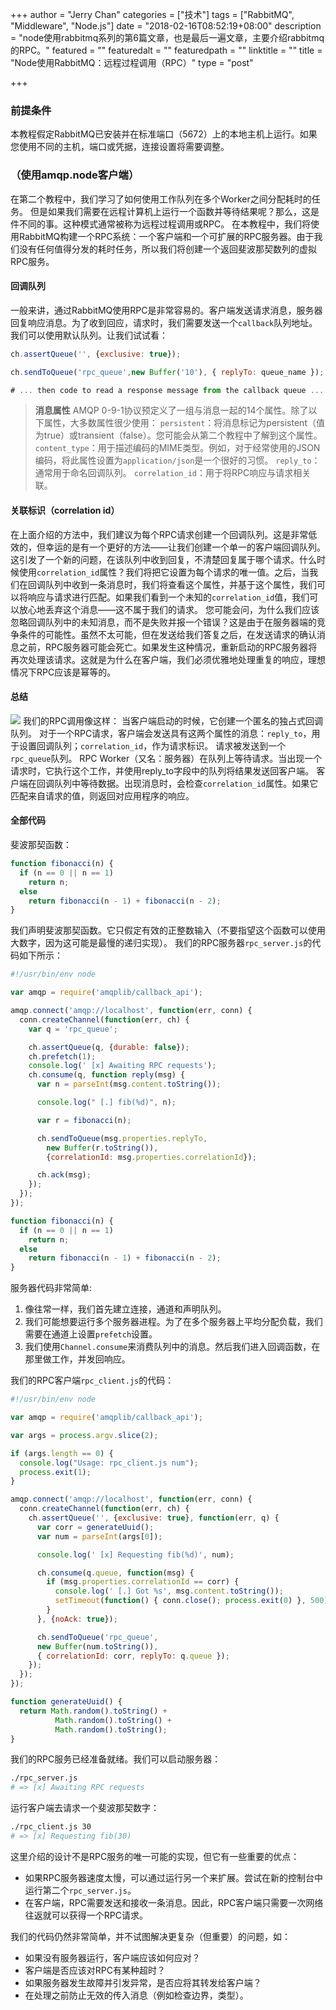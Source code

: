 +++
author = "Jerry Chan"
categories = ["技术"]
tags = ["RabbitMQ", "Middleware", "Node.js"]
date = "2018-02-16T08:52:19+08:00"
description = "node使用rabbitmq系列的第6篇文章，也是最后一遍文章，主要介绍rabbitmq的RPC。"
featured = ""
featuredalt = ""
featuredpath = ""
linktitle = ""
title = "Node使用RabbitMQ：远程过程调用（RPC）"
type = "post"

+++

### 前提条件

本教程假定RabbitMQ已安装并在标准端口（5672）上的本地主机上运行。如果您使用不同的主机，端口或凭据，连接设置将需要调整。

### （使用amqp.node客户端）

在第二个教程中，我们学习了如何使用工作队列在多个Worker之间分配耗时的任务。 但是如果我们需要在远程计算机上运行一个函数并等待结果呢？那么，这是件不同的事。这种模式通常被称为远程过程调用或RPC。 在本教程中，我们将使用RabbitMQ构建一个RPC系统：一个客户端和一个可扩展的RPC服务器。由于我们没有任何值得分发的耗时任务，所以我们将创建一个返回斐波那契数列的虚拟RPC服务。

#### 回调队列

一般来讲，通过RabbitMQ使用RPC是非常容易的。客户端发送请求消息，服务器回复响应消息。为了收到回应，请求时，我们需要发送一个`callback`队列地址。我们可以使用默认队列。让我们试试看：

```js
ch.assertQueue('', {exclusive: true});

ch.sendToQueue('rpc_queue',new Buffer('10'), { replyTo: queue_name });

# ... then code to read a response message from the callback queue ...
```

> **消息属性** AMQP 0-9-1协议预定义了一组与消息一起的14个属性。除了以下属性，大多数属性很少使用： `persistent`：将消息标记为persistent（值为true）或transient（false）。您可能会从第二个教程中了解到这个属性。 `content_type`：用于描述编码的MIME类型。例如，对于经常使用的JSON编码，将此属性设置为`application/json`是一个很好的习惯。 `reply_to`：通常用于命名回调队列。 `correlation_id`：用于将RPC响应与请求相关联。

#### 关联标识（correlation id）

在上面介绍的方法中，我们建议为每个RPC请求创建一个回调队列。这是非常低效的，但幸运的是有一个更好的方法——让我们创建一个单一的客户端回调队列。 这引发了一个新的问题，在该队列中收到回复，不清楚回复属于哪个请求。什么时候使用`correlation_id`属性？我们将把它设置为每个请求的唯一值。之后，当我们在回调队列中收到一条消息时，我们将查看这个属性，并基于这个属性，我们可以将响应与请求进行匹配。如果我们看到一个未知的`correlation_id`值，我们可以放心地丢弃这个消息——这不属于我们的请求。 您可能会问，为什么我们应该忽略回调队列中的未知消息，而不是失败并报一个错误？这是由于在服务器端的竞争条件的可能性。虽然不太可能，但在发送给我们答复之后，在发送请求的确认消息之前，RPC服务器可能会死亡。如果发生这种情况，重新启动的RPC服务器将再次处理该请求。这就是为什么在客户端，我们必须优雅地处理重复的响应，理想情况下RPC应该是幂等的。

#### 总结

![](/assets/blog/2018-02/python-six.png) 我们的RPC调用像这样： 当客户端启动的时候，它创建一个匿名的独占式回调队列。 对于一个RPC请求，客户端会发送具有这两个属性的消息：`reply_to`，用于设置回调队列；`correlation_id`，作为请求标识。 请求被发送到一个`rpc_queue`队列。 RPC Worker（又名：服务器）在队列上等待请求。当出现一个请求时，它执行这个工作，并使用reply_to字段中的队列将结果发送回客户端。 客户端在回调队列中等待数据。出现消息时，会检查`correlation_id`属性。如果它匹配来自请求的值，则返回对应用程序的响应。

#### 全部代码

斐波那契函数：

```js
function fibonacci(n) {
  if (n == 0 || n == 1)
    return n;
  else
    return fibonacci(n - 1) + fibonacci(n - 2);
}
```

我们声明斐波那契函数。它只假定有效的正整数输入（不要指望这个函数可以使用大数字，因为这可能是最慢的递归实现）。 我们的RPC服务器`rpc_server.js`的代码如下所示：

```js
#!/usr/bin/env node

var amqp = require('amqplib/callback_api');

amqp.connect('amqp://localhost', function(err, conn) {
  conn.createChannel(function(err, ch) {
    var q = 'rpc_queue';

    ch.assertQueue(q, {durable: false});
    ch.prefetch(1);
    console.log(' [x] Awaiting RPC requests');
    ch.consume(q, function reply(msg) {
      var n = parseInt(msg.content.toString());

      console.log(" [.] fib(%d)", n);

      var r = fibonacci(n);

      ch.sendToQueue(msg.properties.replyTo,
        new Buffer(r.toString()),
        {correlationId: msg.properties.correlationId});

      ch.ack(msg);
    });
  });
});

function fibonacci(n) {
  if (n == 0 || n == 1)
    return n;
  else
    return fibonacci(n - 1) + fibonacci(n - 2);
}
```

服务器代码非常简单:

1.  像往常一样，我们首先建立连接，通道和声明队列。
2.  我们可能想要运行多个服务器进程。为了在多个服务器上平均分配负载，我们需要在通道上设置`prefetch`设置。
3.  我们使用`Channel.consume`来消费队列中的消息。然后我们进入回调函数，在那里做工作，并发回响应。

我们的RPC客户端`rpc_client.js`的代码：

```js
#!/usr/bin/env node

var amqp = require('amqplib/callback_api');

var args = process.argv.slice(2);

if (args.length == 0) {
  console.log("Usage: rpc_client.js num");
  process.exit(1);
}

amqp.connect('amqp://localhost', function(err, conn) {
  conn.createChannel(function(err, ch) {
    ch.assertQueue('', {exclusive: true}, function(err, q) {
      var corr = generateUuid();
      var num = parseInt(args[0]);

      console.log(' [x] Requesting fib(%d)', num);

      ch.consume(q.queue, function(msg) {
        if (msg.properties.correlationId == corr) {
          console.log(' [.] Got %s', msg.content.toString());
          setTimeout(function() { conn.close(); process.exit(0) }, 500);
        }
      }, {noAck: true});

      ch.sendToQueue('rpc_queue',
      new Buffer(num.toString()),
      { correlationId: corr, replyTo: q.queue });
    });
  });
});

function generateUuid() {
  return Math.random().toString() +
          Math.random().toString() +
          Math.random().toString();
}
```

我们的RPC服务已经准备就绪。我们可以启动服务器：

```sh
./rpc_server.js
# => [x] Awaiting RPC requests
```

运行客户端去请求一个斐波那契数字：

```sh
./rpc_client.js 30
# => [x] Requesting fib(30)
```

这里介绍的设计不是RPC服务的唯一可能的实现，但它有一些重要的优点：

*   如果RPC服务器速度太慢，可以通过运行另一个来扩展。尝试在新的控制台中运行第二个`rpc_server.js`。
*   在客户端，RPC需要发送和接收一条消息。因此，RPC客户端只需要一次网络往返就可以获得一个RPC请求。

我们的代码仍然非常简单，并不试图解决更复杂（但重要）的问题，如：

*   如果没有服务器运行，客户端应该如何应对？
*   客户端是否应该对RPC有某种超时？
*   如果服务器发生故障并引发异常，是否应将其转发给客户端？
*   在处理之前防止无效的传入消息（例如检查边界，类型）。
